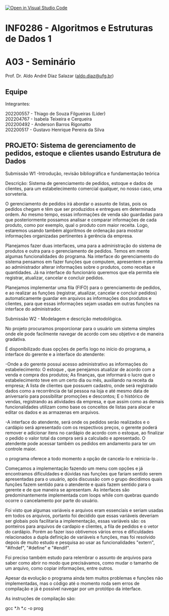 [![Open in Visual Studio Code](https://classroom.github.com/assets/open-in-vscode-c66648af7eb3fe8bc4f294546bfd86ef473780cde1dea487d3c4ff354943c9ae.svg)](https://classroom.github.com/online_ide?assignment_repo_id=9844904&assignment_repo_type=AssignmentRepo)

# INF0286 - Algoritmos e Estruturas de Dados 1

# A03 - Seminário

Prof. Dr. Aldo André Díaz Salazar (aldo.diaz@ufg.br)

## Equipe 

Integrantes:

202200557 - Thiago de Souza Filgueiras (Líder)  
202204767 - Isabela Teixeira e Cerqueira  
202200492 - Anderson Barros Rigonatto  
202200517 - Gustavo Henrique Pereira da Silva  


## PROJETO: Sistema de gerenciamento de pedidos, estoque e clientes usando Estrutura de Dados  

Submissão W1 -Introdução, revisão bibliográfica e fundamentação teórica  
  
Descrição: Sistema de gerenciamento de pedidos, estoque e dados de clientes, para um estabelecimento comercial qualquer, no nosso caso, uma sorveteria.
	
<p>O gerenciamento de pedidos irá abordar o assunto de listas, pois os pedidos chegam e têm que ser produzidos e entregues em determinada ordem. Ao mesmo tempo, essas informações de venda são guardadas para que posteriormente possamos analisar e comparar informações de cada produto, como por exemplo, qual o produto com maior receita. Logo, estaremos usando também algoritmos de ordenação para mostrar informações organizadas pertinentes à gerência da empresa.</p>

<p>Planejamos fazer duas interfaces, uma para a administração do sistema de produtos e outra para o gerenciamento de pedidos. Temos em mente algumas funcionalidades do programa. Na interface do gerenciamento do sistema pensamos em fazer funções que computem, apresentem e permita ao administrador alterar informações sobre o produtos, como receitas e quantidades. Já na interface do funcionário queremos que ela permita ele registrar, atualizar, cancelar e concluir pedidos.</p>
   
Planejamos implementar uma fila (FIFO) para o gerenciamento de pedidos, e ao realizar as funções (registrar, atualizar, cancelar e concluir pedidos) automaticamente guardar em arquivos as informações dos produtos e clientes, para que essas informações sejam usadas em outras funções na interface do administrador.</p>
   


Submissão W2 - Modelagem e descrição metodológica.

<p>No projeto procuramos proporcionar para o usuário um sistema simples onde ele pode facilmente navegar de acordo com seu objetivo e de maneira gradativa.</p>

<p>É disponibilizado duas opções de perfis logo no início do programa, a interface do gerente e a interface do atendente:</p>

<p>-Onde a do gerente possui acesso administrativo as informações do estabelecimento:  O estoque , que penejamos atualizar de acordo com a venda e compra  dos produtos;  As finanças, que informará  o lucro que o estabelecimento teve em um certo dia ou mês, auxiliando na receita da empresa;  A lista de clientes que possuem cadastro, onde será registrado dados como a recorrência de tal pessoa na loja e até mesmo data de aniversario para possibilitar promoções e descontos; E o histórico de vendas, registrando as atividades da empresa, e que  assim como as demais funcionalidades utilizam como base os conceitos de listas para alocar e editar os dados e as armazenas em arquivos.</p>
<p>-A interface do atendente, será onde os pedidos serão realizados e o cardápio será apresentado com os respectivos preços, o gerente poderá remover e adicionar itens no cardápio de acordo com o estoque, ao finalizar o pedido o valor total da compra será a calculado e apresentado. O atendente pode acessar também os pedidos em andamento para ter um controle maior.</p> 
<p>o programa oferece a todo momento a opção de cancela-lo  e reinicia-lo .</p>

<p>Começamos a implementação fazendo um menu com opções e já encontramos dificuldades e dúvidas nas funções que fariam sentido serem apresentadas
para o usuário, após discussão com o grupo decidimos quais funções fazem sentido para o atendente e quais fazem sentido para o gerente e de que maneira se
apresentam. As interfaces são predominantemente implementada com loops while com quebras quando ocorre o cancelamento por parte do usuário.</p>

<p>Foi visto que algumas variáveis e arquivos eram essenciais e seriam usadas em todos os arquivos, portanto foi decidido que essas variáveis deveriam
ser globais pois facilitaria a implementação, essas variáveis são: os ponteiros para arquivos de cardapio e clientes, a fila de pedidos e o vetor do cardápio. Porém ao fazer isso obtivemos vários erros e dificuldades relacionados a dupla definição de variáveis e funções, mas foi resolvido depois de muito estudo e pesquisa ao usar as funcionalidades "extern", "#ifndef", "#define" e "#endif".</p>

<p>Foi preciso também estudo para relembrar o assunto de arquivos para saber como abrir no modo que precisávamos, como mudar o tamanho de um arquivo, como copiar informações, entre outros.</p>

<p>Apesar da evolução o programa ainda tem muitos problemas e funções não implementadas, mas o código até o momento roda sem erros de compilação e já é possível navegar por um protótipo da interface.</p>

<p>As instruções de compilação são:</p>

<p>gcc *.h *.c -o prog</p>
